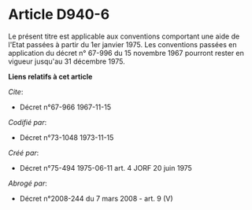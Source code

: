 # Article D940-6

Le présent titre est applicable aux conventions comportant une aide de l'Etat passées à partir du 1er janvier 1975. Les
conventions passées en application du décret n° 67-996 du 15 novembre 1967 pourront rester en vigueur jusqu'au 31 décembre
1975.

**Liens relatifs à cet article**

_Cite_:

  - Décret n°67-966 1967-11-15

_Codifié par_:

  - Décret n°73-1048 1973-11-15

_Créé par_:

  - Décret n°75-494 1975-06-11 art. 4 JORF 20 juin 1975

_Abrogé par_:

  - Décret n°2008-244 du 7 mars 2008 - art. 9 (V)
